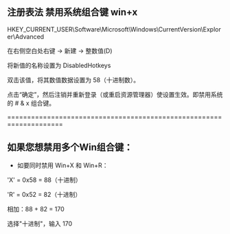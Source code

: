 ## 注册表法 禁用系统组合键 win+x


HKEY_CURRENT_USER\Software\Microsoft\Windows\CurrentVersion\Explorer\Advanced

在右侧空白处右键 -> 新建 -> 整数值(D)

将新值的名称设置为       DisabledHotkeys

双击该值，将其数值数据设置为 58（十进制数）。

点击“确定”，然后注销并重新登录（或重启资源管理器）使设置生效。即禁用系统的 # & x 组合键。

====================================================================

## 如果您想禁用多个Win组合键：

- 如要同时禁用 Win+X 和 Win+R：

'X' = 0x58 = 88（十进制）

'R' = 0x52 = 82（十进制）

相加：88 + 82 = 170

选择"十进制"，输入 170


